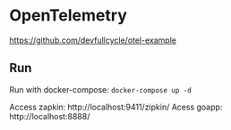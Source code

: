# OpenTelemetry

https://github.com/devfullcycle/otel-example

## Run

Run with docker-compose: `docker-compose up -d`

Access zapkin: http://localhost:9411/zipkin/
Acess goapp: http://localhost:8888/
